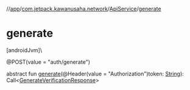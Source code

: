 //[app](../../../index.md)/[com.jetpack.kawanusaha.network](../index.md)/[ApiService](index.md)/[generate](generate.md)

# generate

[androidJvm]\

@POST(value = &quot;auth/generate&quot;)

abstract fun [generate](generate.md)(@Header(value = &quot;Authorization&quot;)token: [String](https://kotlinlang.org/api/latest/jvm/stdlib/kotlin/-string/index.html)): Call&lt;[GenerateVerificationResponse](../../com.jetpack.kawanusaha.data/-generate-verification-response/index.md)&gt;
